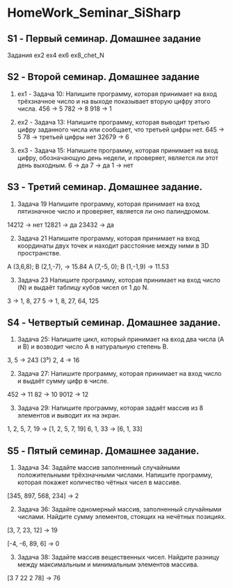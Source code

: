 # HomeWork_Seminar_SiSharp
## S1 - Первый семинар. Домашнее задание ##
Задания
    ex2
    ex4
    ex6
    ex8_chet_N

## S2 - Второй семинар. Домашнее задание ##
 
1. ex1 - Задача 10: Напишите программу, которая принимает на вход трёхзначное число и 
на выходе показывает вторую цифру этого числа.
456 -> 5
782 -> 8
918 -> 1

2. ex2 - Задача 13: Напишите программу, которая выводит третью цифру заданного числа или сообщает, 
что третьей цифры нет.
645 -> 5
78 -> третьей цифры нет
32679 -> 6

3. ex3 - Задача 15: Напишите программу, которая принимает на вход цифру, 
обозначающую день недели, и проверяет, является ли этот день выходным.
6 -> да
7 -> да
1 -> нет

## S3 - Третий семинар. Домашнее задание.

1. Задача 19
Напишите программу, которая принимает на вход пятизначное число и проверяет, является ли оно палиндромом.

14212 -> нет
12821 -> да
23432 -> да

2. Задача 21
Напишите программу, которая принимает на вход координаты двух точек и находит расстояние между ними в 3D пространстве.

A (3,6,8); B (2,1,-7), -> 15.84
A (7,-5, 0); B (1,-1,9) -> 11.53

3. Задача 23
Напишите программу, которая принимает на вход число (N) и выдаёт таблицу кубов чисел от 1 до N.

3 -> 1, 8, 27
5 -> 1, 8, 27, 64, 125


## S4 - Четвертый семинар. Домашнее задание.

1. Задача 25: Напишите цикл, который принимает на вход два числа (A и B) и возводит число A в натуральную степень B.

3, 5 -> 243 (3⁵)
2, 4 -> 16

2. Задача 27: Напишите программу, которая принимает на вход число и выдаёт сумму цифр в числе.

452 -> 11
82 -> 10
9012 -> 12

3. Задача 29: Напишите программу, которая задаёт массив из 8 элементов и выводит их на экран.

1, 2, 5, 7, 19 -> [1, 2, 5, 7, 19]
6, 1, 33 -> [6, 1, 33]

## S5 - Пятый семинар. Домашнее задание.

1. Задача 34: Задайте массив заполненный случайными положительными трёхзначными числами. Напишите программу, которая покажет количество чётных чисел в массиве.

[345, 897, 568, 234] -> 2

2. Задача 36: Задайте одномерный массив, заполненный случайными числами. Найдите сумму элементов, стоящих на нечётных позициях.

[3, 7, 23, 12] -> 19

[-4, -6, 89, 6] -> 0

3. Задача 38: Задайте массив вещественных чисел. Найдите разницу между максимальным и минимальным элементов массива.

[3 7 22 2 78] -> 76